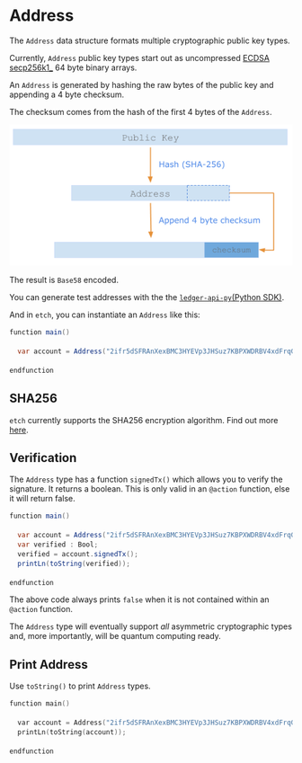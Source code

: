 <h1>Address</h1> 

The `Address` data structure formats multiple cryptographic public key types.

Currently, `Address` public key types start out as uncompressed <a href="https://en.bitcoin.it/wiki/Secp256k1" target="_blank">ECDSA secp256k1_</a> 64 byte binary arrays. 

An `Address` is generated by hashing the raw bytes of the public key and appending a 4 byte checksum. 

The checksum comes from the hash of the first 4 bytes of the `Address`.


<center>


![Creating an Address type from a public key](img/address-creation.png)


</center>


The result is `Base58` encoded. 

You can generate test addresses with the  the <a href="https://github.com/fetchai/ledger-api-py" target=_blank>`ledger-api-py`(Python SDK)</a>.

And in `etch`, you can instantiate an `Address` like this:

``` java
function main()

  var account = Address("2ifr5dSFRAnXexBMC3HYEVp3JHSuz7KBPXWDRBV4xdFrqGy6R9");

endfunction
```

## SHA256

`etch` currently supports the SHA256 encryption algorithm. Find out more <a href="../crypto" target=_blank>here</a>.


## Verification

The `Address` type has a function `signedTx()` which allows you to verify the signature. It returns a boolean. This is only valid in an `@action` function, else it will return false.

``` java
function main()

  var account = Address("2ifr5dSFRAnXexBMC3HYEVp3JHSuz7KBPXWDRBV4xdFrqGy6R9");
  var verified : Bool;
  verified = account.signedTx(); 
  printLn(toString(verified)); 

endfunction
```

The above code always prints `false` when it is not contained within an `@action` function.

The `Address` type will eventually support *all* asymmetric cryptographic types and, more importantly, will be quantum computing ready.


## Print Address

Use `toString()` to print `Address` types.

``` c++
function main()

  var account = Address("2ifr5dSFRAnXexBMC3HYEVp3JHSuz7KBPXWDRBV4xdFrqGy6R9");
  printLn(toString(account));

endfunction
```

<br/>